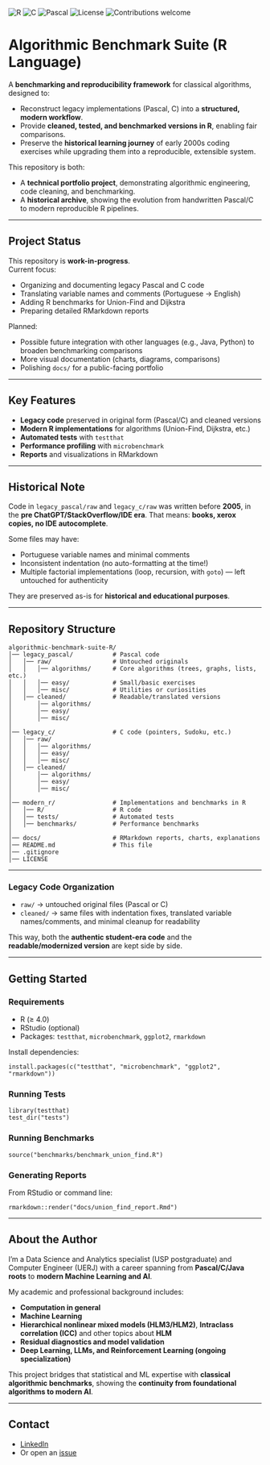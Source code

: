 ![R](https://img.shields.io/badge/R-4.4.0-blue?logo=r)
![C](https://img.shields.io/badge/C-99-blue?logo=c)
![Pascal](https://img.shields.io/badge/Pascal-Delphi-orange?logo=delphi)
![License](https://img.shields.io/github/license/celsomsilva/algorithmic-benchmark-suite-R)
![Contributions welcome](https://img.shields.io/badge/contributions-welcome-brightgreen.svg)



# Algorithmic Benchmark Suite (R Language)

A **benchmarking and reproducibility framework** for classical algorithms, designed to:

* Reconstruct legacy implementations (Pascal, C) into a **structured, modern workflow**.
* Provide **cleaned, tested, and benchmarked versions in R**, enabling fair comparisons.
* Preserve the **historical learning journey** of early 2000s coding exercises while upgrading them into a reproducible, extensible system.

This repository is both:

* A **technical portfolio project**, demonstrating algorithmic engineering, code cleaning, and benchmarking.
* A **historical archive**, showing the evolution from handwritten Pascal/C to modern reproducible R pipelines.


---

## Project Status

This repository is **work-in-progress**.  
Current focus:  
- Organizing and documenting legacy Pascal and C code  
- Translating variable names and comments (Portuguese → English)  
- Adding R benchmarks for Union-Find and Dijkstra  
- Preparing detailed RMarkdown reports  

Planned:  
- Possible future integration with other languages (e.g., Java, Python) to broaden benchmarking comparisons 
- More visual documentation (charts, diagrams, comparisons)  
- Polishing `docs/` for a public-facing portfolio  

---

## Key Features
- **Legacy code** preserved in original form (Pascal/C) and cleaned versions
- **Modern R implementations** for algorithms (Union-Find, Dijkstra, etc.)
- **Automated tests** with `testthat`
- **Performance profiling** with `microbenchmark`
- **Reports** and visualizations in RMarkdown

---

## Historical Note

Code in `legacy_pascal/raw` and `legacy_c/raw` was written before **2005**, in the **pre ChatGPT/StackOverflow/IDE era**.
That means: **books, xerox copies, no IDE autocomplete**.

Some files may have:

* Portuguese variable names and minimal comments
* Inconsistent indentation (no auto-formatting at the time!)
* Multiple factorial implementations (loop, recursion, with `goto`) — left untouched for authenticity

They are preserved as-is for **historical and educational purposes**.


---


## Repository Structure

```
algorithmic-benchmark-suite-R/
│── legacy_pascal/           # Pascal code
│   │── raw/                 # Untouched originals
│   │   │── algorithms/      # Core algorithms (trees, graphs, lists, etc.)
│   │   │── easy/            # Small/basic exercises
│   │   │── misc/            # Utilities or curiosities
│   │── cleaned/             # Readable/translated versions
│       │── algorithms/
│       │── easy/
│       │── misc/
│
│── legacy_c/                # C code (pointers, Sudoku, etc.)
│   │── raw/
│   │   │── algorithms/
│   │   │── easy/
│   │   │── misc/
│   │── cleaned/
│       │── algorithms/
│       │── easy/
│       │── misc/
│
│── modern_r/                # Implementations and benchmarks in R
│   │── R/                   # R code
│   │── tests/               # Automated tests
│   │── benchmarks/          # Performance benchmarks
│
│── docs/                    # RMarkdown reports, charts, explanations
│── README.md                # This file
│── .gitignore
│── LICENSE
```

---

### Legacy Code Organization


- `raw/` → untouched original files (Pascal or C) 
- `cleaned/` → same files with indentation fixes, translated variable names/comments, and minimal cleanup for readability  

This way, both the **authentic student-era code** and the **readable/modernized version** are kept side by side.


---

## Getting Started

### Requirements

* R (≥ 4.0)
* RStudio (optional)
* Packages: `testthat`, `microbenchmark`, `ggplot2`, `rmarkdown`

Install dependencies:

```
install.packages(c("testthat", "microbenchmark", "ggplot2", "rmarkdown"))
```

### Running Tests

```
library(testthat)
test_dir("tests")
```

### Running Benchmarks

```
source("benchmarks/benchmark_union_find.R")
```

### Generating Reports

From RStudio or command line:

```
rmarkdown::render("docs/union_find_report.Rmd")
```

---

## About the Author

I’m a Data Science and Analytics specialist (USP postgraduate) and Computer Engineer (UERJ) with a career spanning from **Pascal/C/Java roots** to **modern Machine Learning and AI**.

My academic and professional background includes:

* **Computation in general**
* **Machine Learning**
* **Hierarchical nonlinear mixed models (HLM3/HLM2)**, **Intraclass correlation (ICC)** and other topics about **HLM**
* **Residual diagnostics and model validation**
* **Deep Learning, LLMs, and Reinforcement Learning (ongoing specialization)**

This project bridges that statistical and ML expertise with **classical algorithmic benchmarks**, showing the **continuity from foundational algorithms to modern AI**.

---


## Contact  

- [LinkedIn](https://linkedin.com/in/celso-m-silva)  
- Or open an [issue](https://github.com/celsomsilva/algorithmic-benchmark-suite-R/issues)
